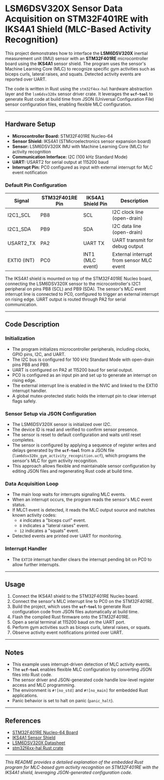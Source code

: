 # LSM6DSV320X Sensor Data Acquisition on STM32F401RE with IKS4A1 Shield (MLC-Based Activity Recognition)

This project demonstrates how to interface the **LSM6DSV320X** inertial measurement unit (IMU) sensor with an **STM32F401RE** microcontroller board using the **IKS4A1** sensor shield. The program uses the sensor's Machine Learning Core (MLC) to recognize specific gym activities such as biceps curls, lateral raises, and squats. Detected activity events are reported over UART.

The code is written in Rust using the `stm32f4xx-hal` hardware abstraction layer and the `lsm6dsv320x` sensor driver crate. It leverages the **`ucf-tool`** to generate Rust code at build time from JSON (Universal Configuration File) sensor configuration files, enabling flexible MLC configuration.

---

## Hardware Setup

- **Microcontroller Board:** STM32F401RE Nucleo-64
- **Sensor Shield:** IKS4A1 (STMicroelectronics sensor expansion board)
- **Sensor:** LSM6DSV320X IMU with Machine Learning Core (MLC) for activity recognition
- **Communication Interface:** I2C (100 kHz Standard Mode)
- **UART:** USART2 for serial output at 115200 baud
- **Interrupt Pin:** PC0 configured as input with external interrupt for MLC event notification

### Default Pin Configuration

| Signal       | STM32F401RE Pin | IKS4A1 Shield Pin | Description                    |
|--------------|-----------------|-------------------|--------------------------------|
| I2C1_SCL     | PB8             | SCL               | I2C clock line (open-drain)    |
| I2C1_SDA     | PB9             | SDA               | I2C data line (open-drain)     |
| USART2_TX    | PA2             | UART TX           | UART transmit for debug output |
| EXTI0 (INT)  | PC0             | INT1 (MLC event)  | External interrupt from sensor MLC event |

The IKS4A1 shield is mounted on top of the STM32F401RE Nucleo board, connecting the LSM6DSV320X sensor to the microcontroller's I2C1 peripheral on pins PB8 (SCL) and PB9 (SDA). The sensor's MLC event interrupt line is connected to PC0, configured to trigger an external interrupt on rising edge. UART output is routed through PA2 for serial communication.

---

## Code Description

### Initialization

- The program initializes microcontroller peripherals, including clocks, GPIO pins, I2C, and UART.
- The I2C bus is configured for 100 kHz Standard Mode with open-drain pins PB8 and PB9.
- UART is configured on PA2 at 115200 baud for serial output.
- PC0 is configured as an input pin and set up to generate an interrupt on rising edge.
- The external interrupt line is enabled in the NVIC and linked to the EXTI0 interrupt handler.
- A global mutex-protected static holds the interrupt pin to clear interrupt flags safely.

### Sensor Setup via JSON Configuration

- The LSM6DSV320X sensor is initialized over I2C.
- The device ID is read and verified to confirm sensor presence.
- The sensor is reset to default configuration and waits until reset completes.
- The sensor is configured by applying a sequence of register writes and delays generated by the **`ucf-tool`** from a JSON file (`lam6dsv320x_gym_activity_recognition.ucf`), which programs the sensor's MLC for gym activity recognition.
- This approach allows flexible and maintainable sensor configuration by editing JSON files and regenerating Rust code at build time.

### Data Acquisition Loop

- The main loop waits for interrupts signaling MLC events.
- When an interrupt occurs, the program reads the sensor's MLC event status.
- If MLC1 event is detected, it reads the MLC output source and matches known activity codes:
  - `4` indicates a "biceps curl" event.
  - `8` indicates a "lateral raises" event.
  - `12` indicates a "squats" event.
- Detected events are printed over UART for monitoring.

### Interrupt Handler

- The `EXTI0` interrupt handler clears the interrupt pending bit on PC0 to allow further interrupts.

---

## Usage

1. Connect the IKS4A1 shield to the STM32F401RE Nucleo board.
2. Connect the sensor's MLC interrupt line to PC0 on the STM32F401RE.
3. Build the project, which uses the **`ucf-tool`** to generate Rust configuration code from JSON files automatically at build time.
4. Flash the compiled Rust firmware onto the STM32F401RE.
5. Open a serial terminal at 115200 baud on the UART port.
6. Perform gym activities such as biceps curls, lateral raises, or squats.
7. Observe activity event notifications printed over UART.

---

## Notes

- This example uses interrupt-driven detection of MLC activity events.
- The **`ucf-tool`** enables flexible MLC configuration by converting JSON files into Rust code.
- The sensor driver and JSON-generated code handle low-level register access and MLC programming.
- The environment is `#![no_std]` and `#![no_main]` for embedded Rust applications.
- Panic behavior is set to halt on panic (`panic_halt`).

---

## References

- [STM32F401RE Nucleo-64 Board](https://www.st.com/en/evaluation-tools/nucleo-f401re.html)
- [IKS4A1 Sensor Shield](https://www.st.com/en/ecosystems/x-nucleo-iks4a1.html)
- [LSM6DSV320X Datasheet](https://www.st.com/resource/en/datasheet/lsm6dsv320x.pdf)
- [stm32f4xx-hal Rust crate](https://docs.rs/stm32f4xx-hal)

---

*This README provides a detailed explanation of the embedded Rust program for MLC-based gym activity recognition on STM32F401RE with the IKS4A1 shield, leveraging JSON-generated configuration code.*
